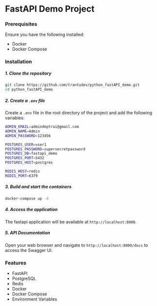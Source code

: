 # FastAPI Demo Project

### Prerequisites

Ensure you have the following installed:

- Docker
- Docker Compose

### Installation

##### 1. Clone the repository

```bash
git clone https://github.com/trantudev/python_fastAPI_demo.git
cd python_fastAPI_demo
```

##### 2. Create a `.env` file

Create a `.env` file in the root directory of the project and add the following variables:

```bash
ADMIN_EMAIL=admindeptrai@gmail.com
ADMIN_NAME=Admin
ADMIN_PASSWORD=123456

POSTGRES_USER=user1
POSTGRES_PASSWORD=supersecretpassword
POSTGRES_DB=fastapi_demo
POSTGRES_PORT=5432
POSTGRES_HOST=postgres

REDIS_HOST=redis
REDIS_PORT=6379
```

##### 3. Build and start the containers

```bash
docker-compose up -d
```

##### 4. Access the application

The fastapi application will be available at `http://localhost:8000`.

##### 5. API Documentation

Open your web browser and navigate to `http://localhost:8000/docs` to access the Swagger UI.

### Features

- FastAPI
- PostgreSQL
- Redis
- Docker
- Docker Compose
- Environment Variables
